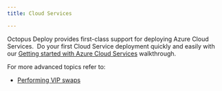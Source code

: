 ```yaml
---
title: Cloud Services

---
```



Octopus Deploy provides first-class support for deploying Azure Cloud Services.  Do your first Cloud Service deployment quickly and easily with our [Getting started with Azure Cloud Services](/docs/home/guides/azure-deployments/cloud-services/getting-started-with-azure-cloud-services.md) walkthrough.


For more advanced topics refer to:

- [Performing VIP swaps](/docs/home/guides/azure-deployments/cloud-services/vip-swap.md)
